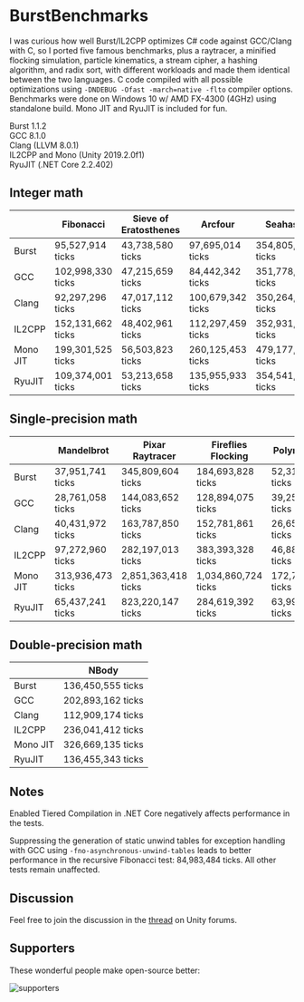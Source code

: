 # BurstBenchmarks
I was curious how well Burst/IL2CPP optimizes C# code against GCC/Clang with C, so I ported five famous benchmarks, plus a raytracer, a minified flocking simulation, particle kinematics, a stream cipher, a hashing algorithm, and radix sort, with different workloads and made them identical between the two languages. C code compiled with all possible optimizations using `-DNDEBUG -Ofast -march=native -flto` compiler options. Benchmarks were done on Windows 10 w/ AMD FX-4300 (4GHz) using standalone build. Mono JIT and RyuJIT is included for fun.

Burst 1.1.2<br/>
GCC 8.1.0<br/>
Clang (LLVM 8.0.1)<br/>
IL2CPP and Mono (Unity 2019.2.0f1)<br/>
RyuJIT (.NET Core 2.2.402)

## Integer math

|          | Fibonacci         | Sieve of Eratosthenes | Arcfour           | Seahash           | Radix             |
|----------|-------------------|-----------------------|-------------------|-------------------|-------------------|
| Burst    | 95,527,914 ticks  | 43,738,580 ticks      | 97,695,014 ticks  | 354,805,953 ticks | 65,637,438 ticks  |
| GCC      | 102,998,330 ticks | 47,215,659 ticks      | 84,442,342 ticks  | 351,778,149 ticks | 68,814,202 ticks  |
| Clang    | 92,297,296 ticks  | 47,017,112 ticks      | 100,679,342 ticks | 350,264,649 ticks | 64,345,662 ticks  |
| IL2CPP   | 152,131,662 ticks | 48,402,961 ticks      | 112,297,459 ticks | 352,931,629 ticks | 71,256,563 ticks  |
| Mono JIT | 199,301,525 ticks | 56,503,823 ticks      | 260,125,453 ticks | 479,177,648 ticks | 141,545,880 ticks |
| RyuJIT   | 109,374,001 ticks | 53,213,658 ticks      | 135,955,933 ticks | 354,541,127 ticks | 79,393,575 ticks  |

## Single-precision math

|          | Mandelbrot        | Pixar Raytracer     | Fireflies Flocking  | Polynomials       | Particle Kinematics |
|----------|-------------------|---------------------|---------------------|-------------------|---------------------|
| Burst    | 37,951,741 ticks  | 345,809,604 ticks   | 184,693,828 ticks   | 52,312,299 ticks  | 190,654,223 ticks   |
| GCC      | 28,761,058 ticks  | 144,083,652 ticks   | 128,894,075 ticks   | 39,252,467 ticks  | 111,352,855 ticks   |
| Clang    | 40,431,972 ticks  | 163,787,850 ticks   | 152,781,861 ticks   | 26,659,845 ticks  | 193,759,862 ticks   |
| IL2CPP   | 97,272,960 ticks  | 282,197,013 ticks   | 383,393,328 ticks   | 46,888,288 ticks  | 185,309,296 ticks   |
| Mono JIT | 313,936,473 ticks | 2,851,363,418 ticks | 1,034,860,724 ticks | 172,780,244 ticks | 377,228,204 ticks   |
| RyuJIT   | 65,437,241 ticks  | 823,220,147 ticks   | 284,619,392 ticks   | 63,997,704 ticks  | 199,732,371 ticks   |

## Double-precision math

|          | NBody             |
|----------|-------------------|
| Burst    | 136,450,555 ticks |
| GCC      | 202,893,162 ticks |
| Clang    | 112,909,174 ticks |
| IL2CPP   | 236,041,412 ticks |
| Mono JIT | 326,669,135 ticks |
| RyuJIT   | 136,455,343 ticks |

Notes
--------
Enabled Tiered Compilation in .NET Core negatively affects performance in the tests.

Suppressing the generation of static unwind tables for exception handling with GCC using `-fno-asynchronous-unwind-tables` leads to better performance in the recursive Fibonacci test: 84,983,484 ticks. All other tests remain unaffected.

Discussion
--------
Feel free to join the discussion in the [thread](https://forum.unity.com/threads/benchmarking-burst-against-gcc-machine-code-fibonacci-mandelbrot-nbody.715133/) on Unity forums.

Supporters
--------
These wonderful people make open-source better:
<p align="left"> 
  <img src="https://drive.google.com/uc?id=1M7jL0C_UTN29ngfH8FQwDGohDXkNXMPJ" alt="supporters">
</p>
